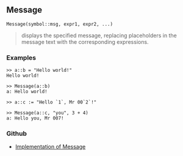 ## Message

```
Message(symbol::msg, expr1, expr2, ...)
```

> displays the specified message, replacing placeholders in the message text with the corresponding expressions.

### Examples

```
>> a::b = "Hello world!"
Hello world!
    
>> Message(a::b)
a: Hello world!
    
>> a::c := "Hello `1`, Mr 00`2`!"
    
>> Message(a::c, "you", 3 + 4)
a: Hello you, Mr 007!  
```

### Github

* [Implementation of Message](https://github.com/axkr/symja_android_library/blob/master/symja_android_library/matheclipse-core/src/main/java/org/matheclipse/core/builtin/IOFunctions.java#L294) 
